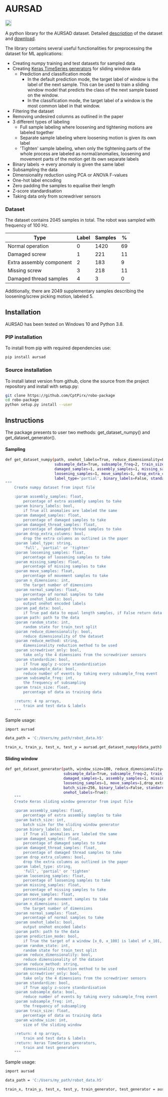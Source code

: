 # AURSAD 
<div align="left">

[comment]: <> (  <a href='https://ride.readthedocs.io/en/latest/?badge=latest'>)

[comment]: <> (      <img src='https://readthedocs.org/projects/ride/badge/?version=latest' alt='Documentation Status' height="20"/>)

[comment]: <> (  </a>)

[comment]: <> (  <a href="https://codecov.io/gh/LukasHedegaard/ride">)

[comment]: <> (    <img src="https://codecov.io/gh/LukasHedegaard/ride/branch/main/graph/badge.svg?token=SJ59JOWNAC" height="20"/>)

[comment]: <> (  </a>)
  <a href="https://opensource.org/licenses/MIT">
    <img src="https://img.shields.io/badge/License-MIT-yellow.svg" height="20">
  </a>
</div>

A python library for the AURSAD dataset. 
Detailed [description](https://arxiv.org/abs/2102.01409) of the dataset and [download](https://zenodo.org/record/4487073).

The library contains several useful functionalities for preprocessing the dataset for ML applications:
* Creating numpy training and test datasets for sampled data
* Creating [Keras TimeSeries generators](https://www.tensorflow.org/api_docs/python/tf/keras/preprocessing/sequence/TimeseriesGenerator) 
  for sliding window data
  * Prediction and classification mode
    * In the default prediction mode, the target label of  window is the label of the next sample. This can be
      used to train a sliding window model that predicts the class of the next sample based on the window.
    * In the classification mode, the target label of a window is the most common label in that window.  
* Filtering the dataset
* Removing undesired columns as outlined in the paper
* 3 different types of labeling
    * Full sample labeling where loosening and tightening motions are labeled together
    * Separate sample labeling where loosening motion is given its own label
    * 'Tighten' sample labeling, when only the tightening parts of the whole process are labeled as normal/anomalies, 
      loosening and movement parts of the motion get its own separate labels
* Binary labels -> every anomaly is given the same label
* Subsampling the data
* Dimensionality reduction using PCA or ANOVA F-values
* One-hot label encoding
* Zero padding the samples to equalise their length
* Z-score standardisation
* Taking data only from screwdriver sensors

### Dataset
The dataset contains 2045 samples in total. The robot was sampled with frequency of 100 Hz.

| Type                     | Label | Samples | %  |
|--------------------------|-------|---------|----|
| Normal operation         | 0     | 1420    | 69 |
| Damaged screw            | 1     | 221     | 11 |
| Extra assembly component | 2     | 183     | 9  |
| Missing screw            | 3     | 218     | 11 |
| Damaged thread samples   | 4     | 3       | 0  |

Additionally, there are 2049 supplementary samples describing the loosening/screw picking motion, labeled 5.

## Installation
AURSAD has been tested on Windows 10 and Python 3.8.

### PIP installation
To install from pip with required dependencies use:
```bash
pip install aursad
```
### Source installation
To install latest version from github, clone the source from the project repository and install with setup.py:
```bash
git clone https://github.com/CptPirx/robo-package
cd robo-package
python setup.py install --user
```
## Instructions

The package presents to user two methods: get_dataset_numpy() and get_dataset_generator().

#### Sampling
```bash
def get_dataset_numpy(path, onehot_labels=True, reduce_dimensionality=False, reduce_method='PCA', n_dimensions=60,
                      subsample_data=True, subsample_freq=2, train_size=0.7, random_state=42, normal_samples=1,
                      damaged_samples=1, assembly_samples=1, missing_samples=1, damaged_thread_samples=0,
                      loosening_samples=1, move_samples=1, drop_extra_columns=True, pad_data=True,
                      label_type='partial', binary_labels=False, standardize=False, screwdriver_only=False):
"""
    Create numpy dataset from input file

    :param assembly_samples: float,
        percentage of extra assembly samples to take
    :param binary_labels: bool,
        if True all anomalies are labeled the same
    :param damaged_samples: float,
        percentage of damaged samples to take
    :param damaged_thread_samples: float,
        percentage of damaged thread samples to take
    :param drop_extra_columns: bool,
        drop the extra columns as outlined in the paper
    :param label_type: string,
        'full', 'partial' or 'tighten'
    :param loosening_samples: float,
        percentage of loosening samples to take
    :param missing_samples: float,
        percentage of missing samples to take
    :param move_samples: float,
        percentage of movement samples to take
    :param n_dimensions: int,
        the target number of dimensions
    :param normal_samples: float,
        percentage of normal samples to take
    :param onehot_labels: bool,
        output onehot encoded labels
    :param pad_data: bool,
        if True pad data to equal length samples, if False return data in continuous form
    :param path: path to the data
    :param random_state: int,
        random state for train_test split
    :param reduce_dimensionality: bool,
        reduce dimensionality of the dataset
    :param reduce_method: string,
        dimensionality reduction method to be used
    :param screwdriver_only: bool,
        take only the 4 dimensions from the screwdriver sensors
    :param standardize: bool,
        if True apply z-score standardisation
    :param subsample_data: bool,
        reduce number of events by taking every subsample_freq event
    :param subsample_freq: int,
        the frequency of subsampling
    :param train_size: float,
        percentage of data as training data

    :return: 4 np arrays,
        train and test data & labels
    """
```

Sample usage:
```bash
import aursad

data_path = 'C:/Users/my_path/robot_data.h5'

train_x, train_y, test_x, test_y = aursad.get_dataset_numpy(data_path)
```

#### Sliding window


```bash
def get_dataset_generator(path, window_size=100, reduce_dimensionality=False, reduce_method='PCA', n_dimensions=60,
                          subsample_data=True, subsample_freq=2, train_size=0.7, random_state=42, normal_samples=1,
                          damaged_samples=1, assembly_samples=1, missing_samples=1, damaged_thread_samples=0,
                          loosening_samples=1, move_samples=1,drop_extra_columns=True, label_type='partial',
                          batch_size=256, binary_labels=False, standardize=False, screwdriver_only=False,
                          onehot_labels=True):
    """
    Create Keras sliding window generator from input file

    :param assembly_samples: float,
        percentage of extra assembly samples to take
    :param batch_size: int,
        batch size for the sliding window generator
    :param binary_labels: bool,
        if True all anomalies are labeled the same
    :param damaged_samples: float,
        percentage of damaged samples to take
    :param damaged_thread_samples: float,
        percentage of damaged thread samples to take
    :param drop_extra_columns: bool,
        drop the extra columns as outlined in the paper
    :param label_type: string,
        'full', 'partial' or 'tighten'
    :param loosening_samples: float,
        percentage of loosening samples to take
    :param missing_samples: float,
        percentage of missing samples to take
    :param move_samples: float,
        percentage of movement samples to take
    :param n_dimensions: int,
        the target number of dimensions
    :param normal_samples: float,
        percentage of normal samples to take
    :param onehot_labels: bool,
        output onehot encoded labels
    :param path: path to the data
    :param prediction_mode: bool,
        if True the target of a window [x_0, x_100] is label of x_101, if False, the target is the most common label in [x_0, x_100]
    :param random_state: int,
        random state for train_test split
    :param reduce_dimensionality: bool,
        reduce dimensionality of the dataset
    :param reduce_method: string,
        dimensionality reduction method to be used
    :param screwdriver_only: bool,
        take only the 4 dimensions from the screwdriver sensors
    :param standardize: bool,
        if True apply z-score standardisation
    :param subsample_data: bool,
        reduce number of events by taking every subsample_freq event
    :param subsample_freq: int,
        the frequency of subsampling
    :param train_size: float,
        percentage of data as training data
    :param window_size: int,
        size of the sliding window

    :return: 4 np arrays,
        train and test data & labels
    :return: keras TimeSeries generators,
        train and test generators
    """
  ```

Sample usage:
```bash
import aursad

data_path = 'C:/Users/my_path/robot_data.h5'

train_x, train_y, test_x, test_y, train_generator, test_generator = aursad.get_dataset_generator(data_path)
```